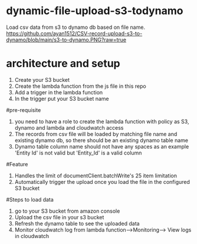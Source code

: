 # dynamic-file-upload-s3-todynamo
Load csv data from s3 to dynamo db based on file name.
https://github.com/ayan1512/CSV-record-upload-s3-to-dynamo/blob/main/s3-to-dynamo.PNG?raw=true
# architecture and setup
1. Create your S3 bucket
2. Create the lambda function from the js file in this repo
3. Add a trigger in the lambda function 
4. In the trigger put your S3 bucket name

#pre-requisite
1. you need to have a role to create the lambda function with policy as S3, dynamo and lambda and cloudwatch access
2. The records from csv file will be loaded by matching file name and existing dynamo db, so there should be an existing dynamo table name
3. Dynamo table column name should not have any spaces as an example 'Entity Id' is not valid but 'Entity_Id' is a valid column 

#Feature
1. Handles the limit of documentClient.batchWrite's 25 item limitation
2. Automatically trigger the upload once you load the file in the configured S3 bucket

#Steps to load data
1. go to your S3 bucket from amazon console 
2. Upload the csv file in your s3 bucket
3. Refresh the dynamo table to see the uploaded data
4. Monitor cloudwatch log from lambda function-->Monitoring--> View logs in cloudwatch

